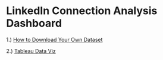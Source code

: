 # LinkedIn Connection Analysis Dashboard
1.) [How to Download Your Own Dataset](https://nicolemichelledsouza.medium.com/downloading-your-linkedin-connections-data-f76c6e61a9aa)

2.) [Tableau Data Viz](https://public.tableau.com/app/profile/nicole.dsouza/viz/LinkedInConnectionsAnalysis/Dashboard1)
